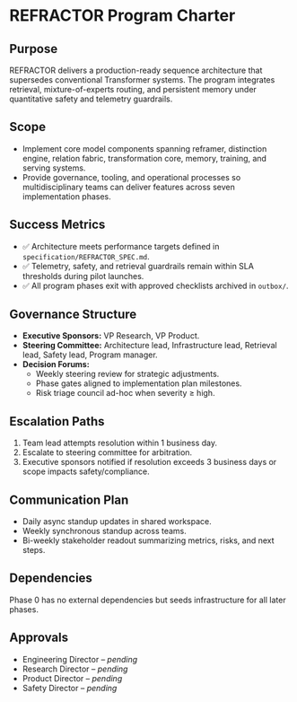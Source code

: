 # REFRACTOR Program Charter

## Purpose
REFRACTOR delivers a production-ready sequence architecture that supersedes conventional Transformer
systems. The program integrates retrieval, mixture-of-experts routing, and persistent memory under
quantitative safety and telemetry guardrails.

## Scope
- Implement core model components spanning reframer, distinction engine, relation fabric, transformation
  core, memory, training, and serving systems.
- Provide governance, tooling, and operational processes so multidisciplinary teams can deliver features
  across seven implementation phases.

## Success Metrics
- ✅ Architecture meets performance targets defined in `specification/REFRACTOR_SPEC.md`.
- ✅ Telemetry, safety, and retrieval guardrails remain within SLA thresholds during pilot launches.
- ✅ All program phases exit with approved checklists archived in `outbox/`.

## Governance Structure
- **Executive Sponsors:** VP Research, VP Product.
- **Steering Committee:** Architecture lead, Infrastructure lead, Retrieval lead, Safety lead,
  Program manager.
- **Decision Forums:**
  - Weekly steering review for strategic adjustments.
  - Phase gates aligned to implementation plan milestones.
  - Risk triage council ad-hoc when severity ≥ high.

## Escalation Paths
1. Team lead attempts resolution within 1 business day.
2. Escalate to steering committee for arbitration.
3. Executive sponsors notified if resolution exceeds 3 business days or scope impacts safety/compliance.

## Communication Plan
- Daily async standup updates in shared workspace.
- Weekly synchronous standup across teams.
- Bi-weekly stakeholder readout summarizing metrics, risks, and next steps.

## Dependencies
Phase 0 has no external dependencies but seeds infrastructure for all later phases.

## Approvals
- Engineering Director – _pending_
- Research Director – _pending_
- Product Director – _pending_
- Safety Director – _pending_
